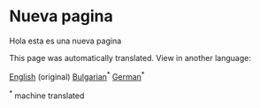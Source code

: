<h1> <a class="anchor" id="new-page" href="#new-page"><i class="fa fa-link"></i></a> Nueva pagina </h1><p> Hola esta es una nueva pagina </p>
<!--- THIS IS A SUPER UNIQUE IDENTIFIER -->

This page was automatically translated. View in another language:

[English](../en/Hotmaps-data-set-method-of-data-collection) (original) [Bulgarian](../bg/Hotmaps-data-set-method-of-data-collection)<sup>\*</sup> [German](../de/Hotmaps-data-set-method-of-data-collection)<sup>\*</sup>  

<sup>\*</sup> machine translated
